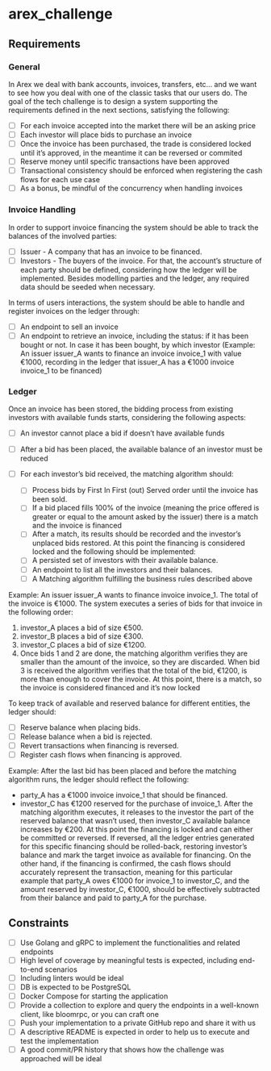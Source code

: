 # arex_challenge

## Requirements

### General
In Arex we deal with bank accounts, invoices, transfers, etc... and we want to see how you deal with one of the classic tasks that our users do.
The goal of the tech challenge is to design a system supporting the requirements defined in the next sections, satisfying the following:
- [ ] For each invoice accepted into the market there will be an asking price
- [ ] Each investor will place bids to purchase an invoice
- [ ] Once the invoice has been purchased, the trade is considered locked until it’s approved, in the meantime it can be reversed or commited
- [ ] Reserve money until specific transactions have been approved
- [ ] Transactional consistency should be enforced when registering the cash flows for each use case
- [ ] As a bonus, be mindful of the concurrency when handling invoices

### Invoice Handling
In order to support invoice financing the system should be able to track the balances of the involved parties:
- [ ] Issuer - A company that has an invoice to be financed.
- [ ] Investors - The buyers of the invoice.
For that, the account’s structure of each party should be defined, considering how the ledger will be implemented. Besides modelling parties and the ledger, any required data should be seeded when necessary.

In terms of users interactions, the system should be able to handle and register invoices on the ledger through:
- [ ] An endpoint to sell an invoice
- [ ] An endpoint to retrieve an invoice, including the status: if it has been bought or not. In case it has been bought, by which investor (Example: An issuer issuer_A wants to finance an invoice invoice_1 with value €1000, recording in the ledger that issuer_A has a €1000 invoice invoice_1 to be financed)

### Ledger
Once an invoice has been stored, the bidding process from existing investors with available funds starts, considering the following aspects:
- [ ] An investor cannot place a bid if doesn’t have available funds
- [ ] After a bid has been placed, the available balance of an investor must be reduced

- [ ] For each investor’s bid received, the matching algorithm should:
    - [ ] Process bids by First In First (out) Served order until the invoice has been sold.
    - [ ] If a bid placed fills 100% of the invoice (meaning the price offered is greater or equal to the amount asked by the issuer) there is a match and the invoice is financed
    - [ ] After a match, its results should be recorded and the investor’s unplaced bids restored. At this point the financing is considered locked and the following should be implemented:
     - [ ] A persisted set of investors with their available balance.
     - [ ] An endpoint to list all the investors and their balances.
     - [ ] A Matching algorithm fulfilling the business rules described above

Example: An issuer issuer_A wants to finance invoice invoice_1. The total of the invoice is €1000. The system executes a series of bids for that invoice in the following order:
1. investor_A places a bid of size €500.
2. investor_B places a bid of size €300.
3. investor_C places a bid of size €1200.
4. Once bids 1 and 2 are done, the matching algorithm verifies they are smaller than the amount of the invoice, so they are discarded. When bid 3 is received the algorithm verifies that the total of the bid, €1200, is more than enough to cover the invoice. At this point, there is a match, so the invoice is considered financed and it’s now locked

To keep track of available and reserved balance for different entities, the ledger should:
- [ ] Reserve balance when placing bids.
- [ ] Release balance when a bid is rejected.
- [ ] Revert transactions when financing is reversed.
- [ ] Register cash flows when financing is approved.

Example: After the last bid has been placed and before the matching algorithm runs, the ledger should reflect the following:
- party_A has a €1000 invoice invoice_1 that should be financed.
- investor_C has €1200 reserved for the purchase of invoice_1.
After the matching algorithm executes, it releases to the investor the part of the reserved balance that wasn’t used, then investor_C available balance increases by €200.
At this point the financing is locked and can either be committed or reversed. If reversed, all the ledger entries generated for this specific financing should be rolled-back, restoring investor’s balance and mark the target invoice as available for financing.
On the other hand, if the financing is confirmed, the cash flows should accurately represent the transaction, meaning for this particular example that party_A owes €1000 for invoice_1 to investor_C, and the amount reserved by investor_C, €1000, should be effectively subtracted from their balance and paid to party_A for the purchase.


## Constraints
- [ ] Use Golang and gRPC to implement the functionalities and related endpoints
- [ ] High level of coverage by meaningful tests is expected, including end-to-end scenarios
- [ ] Including linters would be ideal
- [ ] DB is expected to be PostgreSQL
- [ ] Docker Compose for starting the application
- [ ] Provide a collection to explore and query the endpoints in a well-known client, like bloomrpc, or you can craft one
- [ ] Push your implementation to a private GitHub repo and share it with us
- [ ] A descriptive README is expected in order to help us to execute and test the implementation
- [ ] A good commit/PR history that shows how the challenge was approached will be ideal
